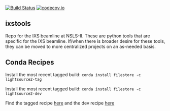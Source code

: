 [![Build Status](https://travis-ci.org/NSLS-II-IXS/ixstools.svg?branch=master)](https://travis-ci.org/NSLS-II-IXS/ixstools)
[![codecov.io](https://codecov.io/github/NSLS-II-IXS/ixstools/coverage.svg?branch=master)](https://codecov.io/github/NSLS-II-IXS/ixstools?branch=master)

ixstools
--------
Repo for the IXS beamline at NSLS-II.  These are python tools that are
specific for the IXS beamline.  If/when there is broader desire for these tools,
they can be moved to more centralized projects on an as-needed basis.


## Conda Recipes

Install the most recent tagged build: `conda install filestore -c lightsource2-tag`

Install the most recent tagged build: `conda install filestore -c lightsource2-dev`

Find the tagged recipe [here](https://github.com/NSLS-II/lightsource2-recipes/tree/master/recipes-tag/filestore) and the dev recipe [here](https://github.com/NSLS-II/lightsource2-recipes/tree/master/recipes-dev/filestore)
